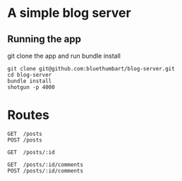 # A simple blog server

## Running the app

git clone the app and run bundle install

```
git clone git@github.com:bluethumbart/blog-server.git
cd blog-server
bundle install
shotgun -p 4000
```

# Routes

```
GET  /posts
POST /posts

GET  /posts/:id

GET  /posts/:id/comments
POST /posts/:id/comments
```
